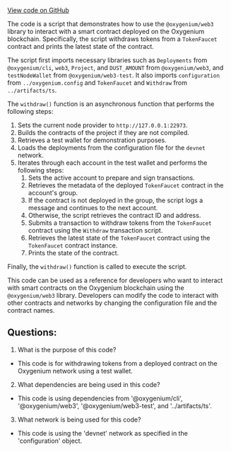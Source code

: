 [View code on GitHub](https://github.com/oxygenium-network/oxygenium-web3/packages/cli/templates/base/src/token.ts)

The code is a script that demonstrates how to use the `@oxygenium/web3` library to interact with a smart contract deployed on the Oxygenium blockchain. Specifically, the script withdraws tokens from a `TokenFaucet` contract and prints the latest state of the contract.

The script first imports necessary libraries such as `Deployments` from `@oxygenium/cli`, `web3`, `Project`, and `DUST_AMOUNT` from `@oxygenium/web3`, and `testNodeWallet` from `@oxygenium/web3-test`. It also imports `configuration` from `../oxygenium.config` and `TokenFaucet` and `Withdraw` from `../artifacts/ts`.

The `withdraw()` function is an asynchronous function that performs the following steps:

1. Sets the current node provider to `http://127.0.0.1:22973`.
2. Builds the contracts of the project if they are not compiled.
3. Retrieves a test wallet for demonstration purposes.
4. Loads the deployments from the configuration file for the `devnet` network.
5. Iterates through each account in the test wallet and performs the following steps:
   1. Sets the active account to prepare and sign transactions.
   2. Retrieves the metadata of the deployed `TokenFaucet` contract in the account's group.
   3. If the contract is not deployed in the group, the script logs a message and continues to the next account.
   4. Otherwise, the script retrieves the contract ID and address.
   5. Submits a transaction to withdraw tokens from the `TokenFaucet` contract using the `Withdraw` transaction script.
   6. Retrieves the latest state of the `TokenFaucet` contract using the `TokenFaucet` contract instance.
   7. Prints the state of the contract.

Finally, the `withdraw()` function is called to execute the script.

This code can be used as a reference for developers who want to interact with smart contracts on the Oxygenium blockchain using the `@oxygenium/web3` library. Developers can modify the code to interact with other contracts and networks by changing the configuration file and the contract names.
## Questions: 
 1. What is the purpose of this code?
- This code is for withdrawing tokens from a deployed contract on the Oxygenium network using a test wallet.

2. What dependencies are being used in this code?
- This code is using dependencies from '@oxygenium/cli', '@oxygenium/web3', '@oxygenium/web3-test', and '../artifacts/ts'.

3. What network is being used for this code?
- This code is using the 'devnet' network as specified in the 'configuration' object.